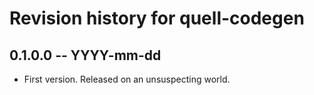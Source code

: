 # Revision history for quell-codegen

## 0.1.0.0 -- YYYY-mm-dd

* First version. Released on an unsuspecting world.
